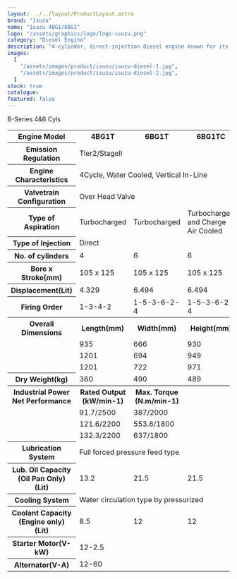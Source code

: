 ```yaml
---
layout: ../../layout/ProductLayout.astro
brand: "Isuzu"
name: "Isuzu 4BG1/6BG1"
logo: "/assets/graphics/logo/logo-isuzu.png"
category: "Diesel Engine"
description: "4-cylinder, direct-injection diesel engine known for its reliability and performance. It's commonly used in various applications, including trucks, construction equipment, and industrial machinery. "
images:
  [
    "/assets/images/product/isuzu/isuzu-diesel-1.jpg",
    "/assets/images/product/isuzu/isuzu-diesel-2.jpg",
  ]
stock: true
catalogue:
featured: false
---
```


B-Series 4&6 Cyls

<div class="overflow-x-auto width-full"> 
<table>
  <tr>
    <th>Engine Model</th>
    <th>4BG1T</th>
    <th>6BG1T</th>
    <th>6BG1TC</th>
  </tr>
  <tr>
    <th>Emission Regulation</th>
    <td colspan="3">Tier2/Stagell</td>
  </tr>
  <tr>
    <th>Engine Characteristics</th>
    <td colspan="3">4Cycle, Water Cooled, Vertical In-Line</td>
  </tr>
  <tr>
    <th>Valvetrain Configuration</th>
    <td colspan="3">Over Head Valve</td>
  </tr>
  <tr>
    <th>Type of Aspiration</th>
    <td>Turbocharged</td>
    <td>Turbocharged</td>
    <td>Turbocharged and Charge Air Cooled</td>
  </tr>
  <tr>
    <th>Type of Injection</th>
    <td colspan="3">Direct</td>
  </tr>
  <tr>
    <th>No. of cylinders</th>
    <td>4</td>
    <td>6</td>
    <td>6</td>
  </tr>
  <tr>
    <th>Bore x Stroke(mm)</th>
    <td>105 x 125</td>
    <td>105 x 125</td>
    <td>105 x 125</td>
  </tr>
  <tr>
    <th>Displacement(Lit)</th>
    <td>4.329</td>
    <td>6.494</td>
    <td>6.494</td>
  </tr>
  <tr>
    <th>Firing Order</th>
    <td>1-3-4-2</td>
    <td>1-5-3-6-2-4</td>
    <td>1-5-3-6-2-4</td>
  </tr>
  <tr>
    <th>Overall Dimensions</th>
    <th>Length(mm)</th>
    <th>Width(mm)</th>
    <th>Height(mm)</th>
  </tr>
  <tr>
    <td></td>
    <td>935</td>
    <td>666</td>
    <td>930</td>
  </tr>
  <tr>
    <td></td>
    <td>1201</td>
    <td>694</td>
    <td>949</td>
  </tr>
  <tr>
    <td></td>
    <td>1201</td>
    <td>722</td>
    <td>971</td>
  </tr>
  <tr>
    <th>Dry Weight(kg)</th>
    <td>360</td>
    <td>490</td>
    <td>489</td>
  </tr>
  <tr>
    <th>Industrial Power Net Performance</th>
    <th>Rated Output (kW/min-1)</th>
    <th>Max. Torque (N.m/min-1)</th>
    <th></th>
  </tr>
  <tr>
    <td></td>
    <td>91.7/2500</td>
    <td>387/2000</td>
    <td></td>
  </tr>
  <tr>
    <td></td>
    <td>121.6/2200</td>
    <td>553.6/1800</td>
    <td></td>
  </tr>
  <tr>
    <td></td>
    <td>132.3/2200</td>
    <td>637/1800</td>
    <td></td>
  </tr>
  <tr>
    <th>Lubrication System</th>
    <td colspan="3">Full forced pressure feed type</td>
  </tr>
  <tr>
    <th>Lub. Oil Capacity (Oil Pan Only) (Lit)</th>
    <td>13.2</td>
    <td>21.5</td>
    <td>21.5</td>
  </tr>
  <tr>
    <th>Cooling System</th>
    <td colspan="3">Water circulation type by pressurized</td>
  </tr>
  <tr>
    <th>Coolant Capacity (Engine only) (Lit)</th>
    <td>8.5</td>
    <td>12</td>
    <td>12</td>
  </tr>
  <tr>
    <th>Starter Motor(V-kW)</th>
    <td colspan="3">12-2.5</td>
  </tr>
  <tr>
    <th>Alternator(V-A)</th>
    <td colspan="3">12-60</td>
  </tr>
</div>
